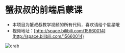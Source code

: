 # 蟹叔叔的前端启蒙课

* 本项目为蟹叔叔教学视频的所有代码，喜欢请给个星星哦
* 视频地址：[http://space.bilibili.com/15660014](http://space.bilibili.com/15660014)

<img src="https://qqadapt.qpic.cn/txdocpic/0/bad479f51bfc55a695f7b6d7b718cae0/0" alt="crab">
